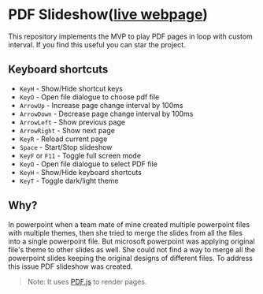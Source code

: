 # PDF Slideshow([live webpage](https://iftakharpy.github.io/pdf-slideshow/))

This repository implements the MVP to play PDF pages in loop with custom interval. If you find this useful you can star the project.

## Keyboard shortcuts

-   `KeyH` - Show/Hide shortcut keys
-   `KeyO` - Open file dialogue to choose pdf file
-   `ArrowUp` - Increase page change interval by 100ms
-   `ArrowDown` - Decrease page change interval by 100ms
-   `ArrowLeft` - Show previous page
-   `ArrowRight` - Show next page
-   `KeyR` - Reload current page
-   `Space` - Start/Stop slideshow
-   `KeyF` or `F11` - Toggle full screen mode
-   `KeyO` - Open file dialogue to select PDF file
-   `KeyH` - Show/Hide keyboard shortcuts
-   `KeyT` - Toggle dark/light theme


## Why?
In powerpoint when a team mate of mine created multiple powerpoint files with multiple themes, then she tried to merge the slides from all the files into a single powerpoint file. But microsoft powerpoint was applying original file's theme to other slides as well. She could not find a way to merge all the powerpoint slides keeping the original designs of different files. To address this issue PDF slideshow was created.

> Note: It uses [PDF.js](https://github.com/mozilla/pdf.js) to render pages.
